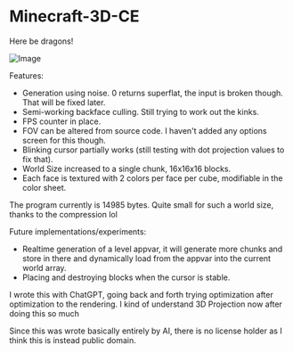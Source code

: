 # Minecraft-3D-CE
Here be dragons!

![Image](https://github.com/user-attachments/assets/3f100e66-7e77-4add-9a55-d7aa08b6c499)

Features: 
- Generation using noise. 0 returns superflat, the input is broken though. That will be fixed later.
- Semi-working backface culling. Still trying to work out the kinks.
- FPS counter in place. 
- FOV can be altered from source code. I haven't added any options screen for this though.
- Blinking cursor partially works (still testing with dot projection values to fix that).
- World Size increased to a single chunk, 16x16x16 blocks.
- Each face is textured with 2 colors per face per cube, modifiable in the color sheet.

The program currently is 14985 bytes. Quite small for such a world size, thanks to the compression lol

Future implementations/experiments:

- Realtime generation of a level appvar, it will generate more chunks and store in there and dynamically load from the appvar into the current world array. 
- Placing and destroying blocks when the cursor is stable.

I wrote this with ChatGPT, going back and forth trying optimization after optimization to the rendering. I kind of understand 3D Projection now after doing this so much

Since this was wrote basically entirely by AI, there is no license holder as I think this is instead public domain.
